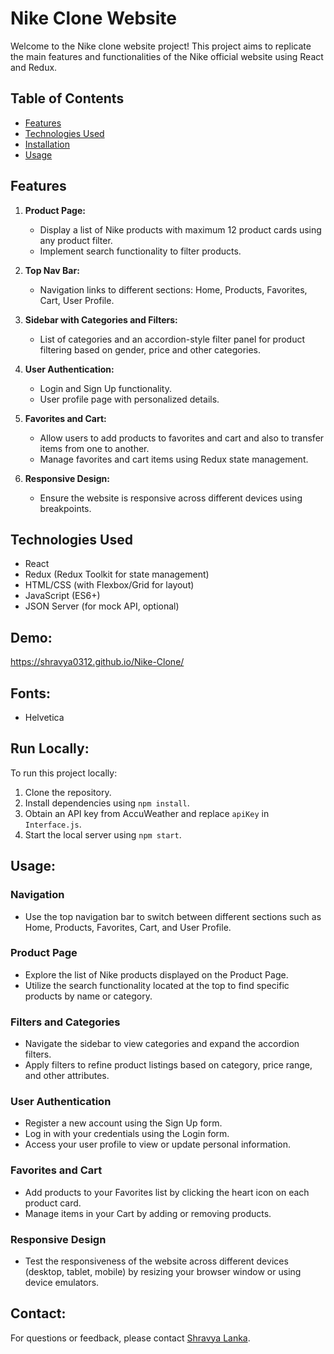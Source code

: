 # Nike Clone Website

Welcome to the Nike clone website project! This project aims to replicate the main features and functionalities of the Nike official website using React and Redux.

## Table of Contents

- [Features](#features)
- [Technologies Used](#technologies-used)
- [Installation](#installation)
- [Usage](#usage)

## Features

1. **Product Page:**
   - Display a list of Nike products with maximum 12 product cards using any product filter.
   - Implement search functionality to filter products.

2. **Top Nav Bar:**
   - Navigation links to different sections: Home, Products, Favorites, Cart, User Profile.

3. **Sidebar with Categories and Filters:**
   - List of categories and an accordion-style filter panel for product filtering based on gender, price and other categories.

4. **User Authentication:**
   - Login and Sign Up functionality.
   - User profile page with personalized details.

5. **Favorites and Cart:**
   - Allow users to add products to favorites and cart and also to transfer items from one to another.
   - Manage favorites and cart items using Redux state management.

6. **Responsive Design:**
   - Ensure the website is responsive across different devices using breakpoints.

## Technologies Used

- React
- Redux (Redux Toolkit for state management)
- HTML/CSS (with Flexbox/Grid for layout)
- JavaScript (ES6+)
- JSON Server (for mock API, optional)

## Demo:

https://shravya0312.github.io/Nike-Clone/

## Fonts:

- Helvetica

## Run Locally:

To run this project locally:
1. Clone the repository.
2. Install dependencies using `npm install`.
3. Obtain an API key from AccuWeather and replace `apiKey` in `Interface.js`.
4. Start the local server using `npm start`.

## Usage:

### Navigation

- Use the top navigation bar to switch between different sections such as Home, Products, Favorites, Cart, and User Profile.

### Product Page

- Explore the list of Nike products displayed on the Product Page.
- Utilize the search functionality located at the top to find specific products by name or category.

### Filters and Categories

- Navigate the sidebar to view categories and expand the accordion filters.
- Apply filters to refine product listings based on category, price range, and other attributes.

### User Authentication

- Register a new account using the Sign Up form.
- Log in with your credentials using the Login form.
- Access your user profile to view or update personal information.

### Favorites and Cart

- Add products to your Favorites list by clicking the heart icon on each product card.
- Manage items in your Cart by adding or removing products.

### Responsive Design

- Test the responsiveness of the website across different devices (desktop, tablet, mobile) by resizing your browser window or using device emulators.

## Contact:

For questions or feedback, please contact [Shravya Lanka](mailto:shravya.l0312@gmail.com).
